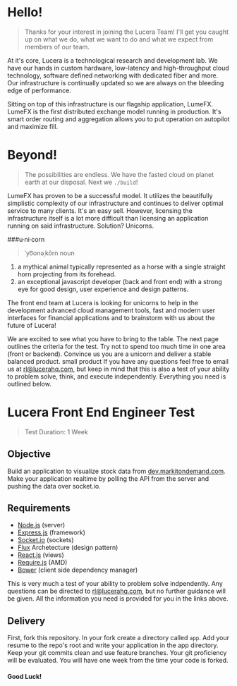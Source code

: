 # Hello!

>Thanks for your interest in joining the Lucera Team!  I'll get you caught up on what we do, what we want to do and what we expect from members of our team.

At it's core, Lucera is a technological research and development lab.  We have our hands in custom hardware, low-latency and high-throughput cloud technology, software defined networking with dedicated fiber and more.  Our infrastructure is continually updated so we are always on the bleeding edge of performance. 

Sitting on top of this infrastructure is our flagship application, LumeFX.  LumeFX is the first distributed exchange model running in production.  It's smart order routing and aggregation allows you to put operation on autopilot and maximize fill. 

# Beyond!

>The possibilities are endless.  We have the fasted cloud on planet earth at our disposal.  Next we `./build`!

LumeFX has proven to be a successful model.  It utilizes the beautifully simplistic complexity of our infrastructure and continues to deliver optimal service to many clients.  It's an easy sell.  However, licensing the infrastructure itself is a lot more difficult than licensing an application running on said infrastructure.  Solution? Unicorns.

###u·ni·corn
>ˈyo͞onəˌkôrn
noun

1. a mythical animal typically represented as a horse with a single straight horn projecting from its forehead.
2. an exceptional javascript developer (back and front end) with a strong eye for good design, user experience and design patterns.

The front end team at Lucera is looking for unicorns to help in the development advanced cloud management tools, fast and modern user interfaces for financial applications and to brainstorm with us about the future of Lucera!

We are excited to see what you have to bring to the table. The next page outlines the criteria for the test.  Try not to spend too much time in one area (front or backend).  Convince us you are a unicorn and deliver a stable balanced product. small product If you have any questions feel free to email us at [rl@lucerahq.com](mailto:rl@lucerahq.com), but keep in mind that this is also a test of your ability to problem solve, think, and execute independently.  Everything you need is outlined below.

# Lucera Front End Engineer Test
> Test Duration: 1 Week

## Objective

Build an application to visualize stock data from [dev.markitondemand.com](http://dev.markitondemand.com/#stockquote).  Make your application realtime by polling the API from the server and pushing the data over socket.io.

## Requirements

- [Node.js](http://nodejs.org) (server)
- [Express.js](http://expressjs.com) (framework)
- [Socket.io](http://socket.io) (sockets)
- [Flux](http://facebook.github.io/react/docs/flux-overview.html) Archetecture (design pattern)
- [React.js](http://facebook.github.io/react/docs/tutorial.html) (views)
- [Require.js](http://requirejs.org/) (AMD)
- [Bower](http://bower.io) (client side dependency manager)

This is very much a test of your ability to problem solve indpendently. Any questions can be directed to [rl@lucerahq.com](mailto:rl@lucerahq.com), but no further guidance will be given.  All the information you need is provided for you in the links above.

## Delivery
First, fork this repository.  In your fork create a directory called `app`. Add your resume to the repo's root and write your application in the app directory. Keep your git commits clean and use feature branches.  Your git proficiency will be evaluated. You will have one week from the time your code is forked.

#### Good Luck!
